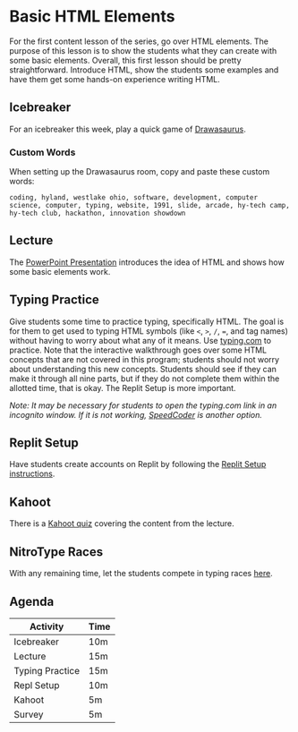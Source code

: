 # Basic HTML Elements
For the first content lesson of the series, go over HTML elements. The purpose of this lesson is to show the students what they can create with some basic elements. Overall, this first lesson should be pretty straightforward. Introduce HTML, show the students some examples and have them get some hands-on experience writing HTML.

## Icebreaker
For an icebreaker this week, play a quick game of [Drawasaurus](../Icebreakers/DrawasaurusIcebreaker.md).

### Custom Words
When setting up the Drawasaurus room, copy and paste these custom words:

```
coding, hyland, westlake ohio, software, development, computer science, computer, typing, website, 1991, slide, arcade, hy-tech camp, hy-tech club, hackathon, innovation showdown
```

## Lecture
The [PowerPoint Presentation](HelloHtml.pptx) introduces the idea of HTML and shows how some basic elements work.

## Typing Practice
Give students some time to practice typing, specifically HTML. The goal is for them to get used to typing HTML symbols (like `<`, `>`, `/`, `=`, and tag names) without having to worry about what any of it means. Use [typing.com](https://www.typing.com/student/lesson/12950/html-the-structure-of-a-webpage) to practice. Note that the interactive walkthrough goes over some HTML concepts that are not covered in this program; students should not worry about understanding this new concepts. Students should see if they can make it through all nine parts, but if they do not complete them within the allotted time, that is okay. The Replit Setup is more important.

_Note: It may be necessary for students to open the typing.com link in an incognito window. If it is not working, [SpeedCoder](https://www.speedcoder.net/lessons/html/1/) is another option._

## Replit Setup
Have students create accounts on Replit by following the [Replit Setup instructions](https://hylandtechclub.com/ReplitSetup).

## Kahoot
There is a [Kahoot quiz](https://create.kahoot.it/details/740e9179-5b3b-426c-a5ef-e770b2bd60c4) covering the content from the lecture.

## NitroType Races
With any remaining time, let the students compete in typing races [here](https://www.nitrotype.com/).

## Agenda

| Activity | Time |
|-|-|
| Icebreaker | 10m |
| Lecture | 15m |
| Typing Practice | 15m |
| Repl Setup | 10m |
| Kahoot | 5m |
| Survey | 5m |
